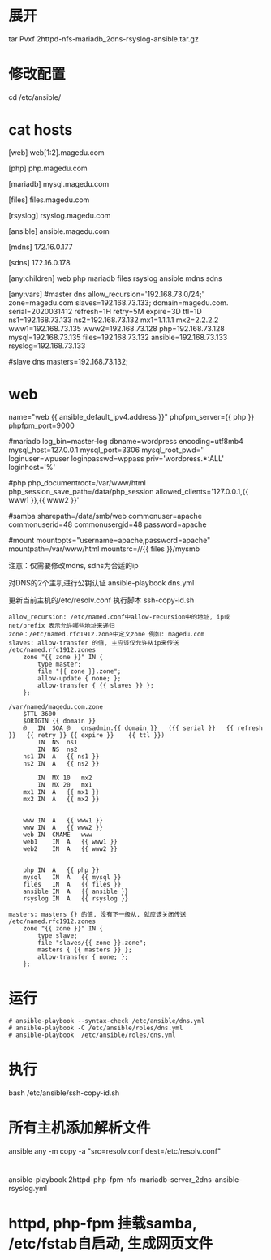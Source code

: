 # 展开
tar Pvxf  2httpd-nfs-mariadb_2dns-rsyslog-ansible.tar.gz

# 修改配置
cd /etc/ansible/
# cat hosts
[web]
web[1:2].magedu.com

[php]
php.magedu.com

[mariadb]
mysql.magedu.com
	
[files]
files.magedu.com

[rsyslog]
rsyslog.magedu.com

[ansible]
ansible.magedu.com


[mdns]
172.16.0.177

[sdns]
172.16.0.178


[any:children]
web
php
mariadb
files
rsyslog
ansible
mdns
sdns

[any:vars]
#master dns
allow_recursion='192.168.73.0/24;'
zone=magedu.com
slaves=192.168.73.133;
domain=magedu.com.
serial=2020031412
refresh=1H
retry=5M
expire=3D
ttl=1D
ns1=192.168.73.133
ns2=192.168.73.132
mx1=1.1.1.1
mx2=2.2.2.2
www1=192.168.73.135
www2=192.168.73.128
php=192.168.73.128
mysql=192.168.73.135
files=192.168.73.132
ansible=192.168.73.133
rsyslog=192.168.73.133

#slave dns
masters=192.168.73.132;

# web
name="web {{ ansible_default_ipv4.address }}"
phpfpm_server={{ php }}
phpfpm_port=9000

#mariadb
log_bin=master-log
dbname=wordpress
encoding=utf8mb4
mysql_host=127.0.0.1
mysql_port=3306
mysql_root_pwd=''
loginuser=wpuser
loginpasswd=wppass
priv='wordpress.*:ALL'
loginhost='%'


#php
php_documentroot=/var/www/html
php_session_save_path=/data/php_session
allowed_clients='127.0.0.1,{{ www1 }},{{ www2 }}'

#samba
sharepath=/data/smb/web
commonuser=apache
commonuserid=48
commonusergid=48
password=apache

#mount
mountopts="username=apache,password=apache"
mountpath=/var/www/html
mountsrc=//{{ files }}/mysmb


注意：仅需要修改mdns, sdns为合适的ip


对DNS的2个主机进行公钥认证
 ansible-playbook dns.yml



更新当前主机的/etc/resolv.conf
执行脚本 ssh-copy-id.sh





 
	allow_recursion: /etc/named.conf中allow-recursion中的地址, ip或net/prefix 表示允许哪些地址来递归
	zone：/etc/named.rfc1912.zone中定义zone 例如: magedu.com
	slaves: allow-transfer 的值, 主应该仅允许从ip来传送
	/etc/named.rfc1912.zones
		zone "{{ zone }}" IN {
			type master;
			file "{{ zone }}.zone";
			allow-update { none; };
			allow-transfer { {{ slaves }} };
		};
	
	/var/named/magedu.com.zone
		$TTL 3600
		$ORIGIN {{ domain }}
		@	IN	SOA	@	dnsadmin.{{ domain }}	({{ serial }}	{{ refresh }}	{{ retry }}	{{ expire }}	{{ ttl }})
			IN	NS	ns1	
			IN	NS	ns2	
		ns1	IN	A	{{ ns1 }}	
		ns2	IN	A	{{ ns2 }}

			IN	MX 10	mx2	
			IN	MX 20	mx1	
		mx1	IN	A	{{ mx1 }}
		mx2	IN	A	{{ mx2 }}


		www	IN	A	{{ www1 }}
		www	IN	A	{{ www2 }}
		web	IN	CNAME	www
		web1	IN	A 	{{ www1 }}
		web2	IN	A	{{ www2 }}


		php	IN	A	{{ php }}
		mysql	IN	A	{{ mysql }}
		files	IN	A	{{ files }}
		ansible	IN	A	{{ ansible }}
		rsyslog IN	A	{{ rsyslog }}

	masters: masters {} 的值, 没有下一级从, 就应该关闭传送
	/etc/named.rfc1912.zones
		zone "{{ zone }}" IN {
			type slave;
			file "slaves/{{ zone }}.zone";
			masters { {{ masters }} };
			allow-transfer { none; };
		};

	


# 运行
```
# ansible-playbook --syntax-check /etc/ansible/dns.yml 
# ansible-playbook -C /etc/ansible/roles/dns.yml
# ansible-playbook  /etc/ansible/roles/dns.yml
```


# 执行
bash /etc/ansible/ssh-copy-id.sh

# 所有主机添加解析文件
ansible any -m copy -a "src=resolv.conf dest=/etc/resolv.conf"

# 
ansible-playbook 2httpd-php-fpm-nfs-mariadb-server_2dns-ansible-rsyslog.yml

# httpd, php-fpm 挂载samba, /etc/fstab自启动, 生成网页文件


